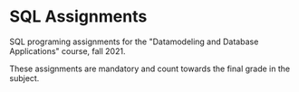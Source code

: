 # SQL Assignments

SQL programing assignments for the "Datamodeling and Database Applications" course, fall 2021.

These assignments are mandatory and count towards the final grade in the subject.